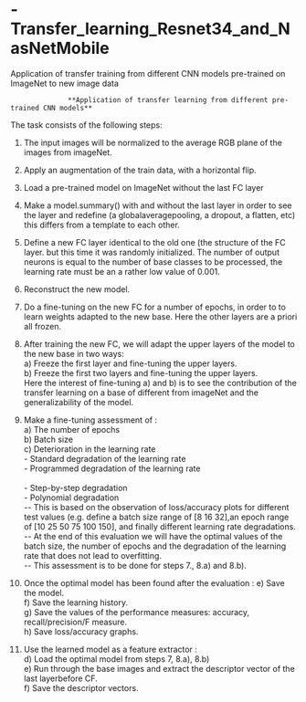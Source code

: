 # -Transfer_learning_Resnet34_and_NasNetMobile
Application of transfer training from different CNN models pre-trained on ImageNet to new image data


                  **Application of transfer learning from different pre-trained CNN models**
                  
 The task consists of the following steps:

1. The input images will be normalized to the average RGB plane of the
images from imageNet.
2. Apply an augmentation of the train data, with a horizontal flip.
3. Load a pre-trained model on ImageNet without the last FC layer
4. Make a model.summary() with and without the last layer in order to see the layer and redefine (a globalaveragepooling,
   a dropout, a flatten, etc) this differs from a template to each other.
5. Define a new FC layer identical to the old one (the structure of the FC layer. but this time it was randomly initialized.
   The number of output neurons is equal to the number of base classes to be processed, 
   the learning rate must be an a rather low value of 0.001.
6. Reconstruct the new model.<br/>
7. Do a fine-tuning on the new FC for a number of epochs, in order to to learn weights adapted to the new base. 
   Here the other layers are a priori all frozen.
8. After training the new FC, we will adapt the upper layers of the model to the new base in two ways:<br/>
    a) Freeze the first layer and fine-tuning the upper layers.<br/>
    b) Freeze the first two layers and fine-tuning the upper layers.<br/>
   Here the interest of fine-tuning a) and b) is to see the contribution of the transfer learning on a base of different
   from imageNet and the generalizability of the model.<br/>
9. Make a fine-tuning assessment of :<br/>
    a) The number of epochs<br/>
    b) Batch size<br/>
    c) Deterioration in the learning rate<br/>
         - Standard degradation of the learning rate<br/>
         - Programmed degradation of the learning rate<br/><br/>
         - Step-by-step degradation<br/>
         - Polynomial degradation<br/>
-- This is based on the observation of loss/accuracy plots for different test values (e.g. define a batch size range of [8 16 32],an epoch range of [10 25 50 75 100 150], and finally different learning rate degradations.<br/>
-- At the end of this evaluation we will have the optimal values of the batch size, the number of epochs and
   the degradation of the learning rate that does not lead to overfitting.<br/>
-- This assessment is to be done for steps 7., 8.a) and 8.b).<br/>

 10. Once the optimal model has been found after the evaluation :
     e) Save the model.<br/>
     f) Save the learning history.<br/>
     g) Save the values of the performance measures: accuracy, recall/precision/F measure.<br/>
     h) Save loss/accuracy graphs.<br/>
 11. Use the learned model as a feature extractor :<br/>
     d) Load the optimal model from steps 7, 8.a), 8.b)<br/>
     e) Run through the base images and extract the descriptor vector of the last layerbefore CF.<br/>
     f) Save the descriptor vectors.<br/>
